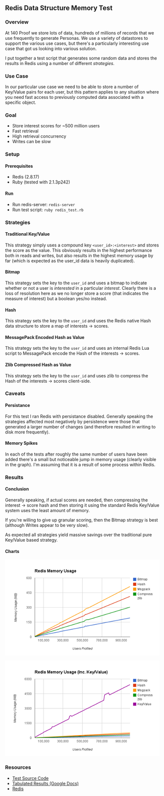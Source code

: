 ## Redis Data Structure Memory Test

### Overview

At 140 Proof we store lots of data, hundreds of millions of records that we use frequently to generate Personas. We use a variety of datastores to support the various use cases, but there's a particularly interesting use case that got us looking into various solution.

I put together a test script that generates some random data and stores the results in Redis using a number of different *strategies*.

### Use Case

In our particular use case we need to be able to store a number of Key/Value pairs for each user, but this pattern applies to any situation where you need fast access to previously computed data associated with a specific object.

### Goal

* Store interest scores for ~500 million users
* Fast retrieval
* High retrieval concurrency
* Writes can be slow

### Setup

#### Prerequisites

* Redis (2.8.17)
* Ruby (tested with 2.1.3p242)

#### Run

* Run redis-server: `redis-server`
* Run test script: `ruby redis_test.rb`

### Strategies

#### Traditional Key/Value

This strategy simply uses a compound key `<user_id>:<interest>` and stores the score as the value. This obviously results in the highest performance both in reads and writes, but also results in the highest memory usage by far (which is expected as the user_id data is heavily duplicated).

#### Bitmap

This strategy sets the key to the `user_id` and uses a bitmap to indicate whether or not a user is *interested* in a particular *interest*. Clearly there is a loss of resolution here as we no longer store a score (that indicates the measure of interest) but a boolean yes/no instead.

#### Hash

This strategy sets the key to the `user_id` and uses the Redis native Hash data structure to store a map of interests -> scores.

#### MessagePack Encoded Hash as Value

This strategy sets the key to the `user_id` and uses an internal Redis Lua script to MessagePack encode the Hash of the interests -> scores.

#### Zlib Compressed Hash as Value

This strategy sets the key to the `user_id` and uses zlib to compress the Hash of the interests -> scores client-side.

### Caveats

#### Persistance

For this test I ran Redis with persistance disabled. Generally speaking the strategies affected most negatively by persistence were those that generated a larger number of changes (and therefore resulted in writing to disk more frequently).

#### Memory Spikes

In each of the tests after roughly the same number of users have been added there's a small but noticeable jump in memory usage (clearly visible in the graph). I'm assuming that it is a result of some process within Redis.

### Results

#### Conclusion

Generally speaking, if actual scores are needed, then compressing the interest -> score hash and then storing it using the standard Redis Key/Value system uses the least amount of memory.

If you're willing to give up granular scoring, then the Bitmap strategy is best (although Writes appear to be very slow).

As expected all strategies yield massive savings over the traditional pure Key/Value based strategy.

#### Charts

![Memory Usage Chart](./mem_usage.png)

![Memory Usage Chart inc. Key/Value](./mem_usage_w_kv.png)

### Resources

* [Test Source Code](http://github.com/ahamidi/redis-tests)
* [Tabulated Results (Google Docs)](https://docs.google.com/spreadsheets/d/1iZBB5fEuE9esgzRt-nwUkt4co5tQEuuK7dBFvU-GsR0/edit?usp=sharing)
* [Redis](http://redis.io)
